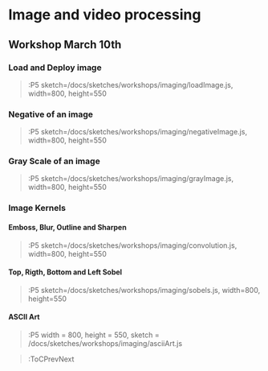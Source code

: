 # Image and video processing

## Workshop March 10th

### Load and Deploy image

> :P5 sketch=/docs/sketches/workshops/imaging/loadImage.js, width=800, height=550

### Negative of an image

> :P5 sketch=/docs/sketches/workshops/imaging/negativeImage.js, width=800, height=550

### Gray Scale of an image

> :P5 sketch=/docs/sketches/workshops/imaging/grayImage.js, width=800, height=550

### Image Kernels

#### Emboss, Blur, Outline and Sharpen

> :P5 sketch=/docs/sketches/workshops/imaging/convolution.js, width=800, height=550

#### Top, Rigth, Bottom and Left Sobel

> :P5 sketch=/docs/sketches/workshops/imaging/sobels.js, width=800, height=550

#### ASCII Art

> :P5 width = 800, height = 550, sketch = /docs/sketches/workshops/imaging/asciiArt.js

> :ToCPrevNext
